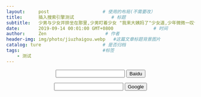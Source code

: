 ```yaml
---
layout:     post                    # 使用的布局(不需要改）
title:      插入搜索引擎测试              # 标题
subtitle:   少男与少女并排坐在那里,少男盯着少女 "我来大姨妈了"少女道,少年微微一叹气,但依然盯着少女,没有放弃的意思 "我痔疮犯了",少女道,少年微微一叹气,但依然盯着少女没有放弃的意思. "我口腔溃疡了"少女继续道,眼里满是委屈. 少年似乎终于放弃了,他满脸遗憾的道,那好吧, 那好吧,来个鸳鸯锅.   #副标题
date:       2019-09-14 00:01:00 GMT+0800               # 时间
author:     Zen                      # 作者
header-img: img/photo/jiuzhaigou.webp   #这篇文章标题背景图片
catalog: ture                       # 是否归档
tags:                               #标签
    - 测试
---
```

<!--baidu-->
<form  align="center" action="http://www.baidu.com/s">
<input type="text" name="wd" id="kw"/>
<input type="submit" value="Baidu" />
</form>


<!--google-->

<form action="http://www.google.com/search"  align="center" method="get">
<input type="text" name="q" size="20" maxlength="255" value="" />
<input type="submit" name="btnG" value="Google" />
</form>
